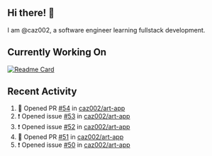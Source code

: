 ## Hi there! 👋

I am @caz002, a software engineer learning fullstack development.

## Currently Working On

[![Readme Card](https://github-readme-stats.vercel.app/api/pin/?username=hackforla&repo=website)](https://github.com/hackforla/website)
## Recent Activity
<!--START_SECTION:activity-->
1. 💪 Opened PR [#54](https://github.com/caz002/art-app/pull/54) in [caz002/art-app](https://github.com/caz002/art-app)
2. ❗ Opened issue [#53](https://github.com/caz002/art-app/issues/53) in [caz002/art-app](https://github.com/caz002/art-app)
3. ❗ Opened issue [#52](https://github.com/caz002/art-app/issues/52) in [caz002/art-app](https://github.com/caz002/art-app)
4. 💪 Opened PR [#51](https://github.com/caz002/art-app/pull/51) in [caz002/art-app](https://github.com/caz002/art-app)
5. ❗ Opened issue [#50](https://github.com/caz002/art-app/issues/50) in [caz002/art-app](https://github.com/caz002/art-app)
<!--END_SECTION:activity-->
